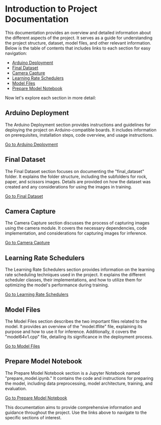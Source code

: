 # Introduction to Project Documentation

This documentation provides an overview and detailed information about the different aspects of the project. It serves as a guide for understanding the project structure, dataset, model files, and other relevant information. Below is the table of contents that includes links to each section for easy navigation:

- [Arduino Deployment](Arduino_Deployment.md)
- [Final Dataset](Final_Dataset.md)
- [Camera Capture](Camera_Capture.md)
- [Learning Rate Schedulers](Learning_Rate_Schedulers.md)
- [Model Files](Model_Files.md)
- [Prepare Model Notebook](prepare_model.ipynb)

Now let's explore each section in more detail:

## Arduino Deployment

The Arduino Deployment section provides instructions and guidelines for deploying the project on Arduino-compatible boards. It includes information on prerequisites, installation steps, code overview, and usage instructions.

[Go to Arduino Deployment](Arduino_Deployment.md)

## Final Dataset

The Final Dataset section focuses on documenting the "final_dataset" folder. It explains the folder structure, including the subfolders for rock, paper, and scissors images. Details are provided on how the dataset was created and any considerations for using the images in training.

[Go to Final Dataset](Final_Dataset.md)

## Camera Capture

The Camera Capture section discusses the process of capturing images using the camera module. It covers the necessary dependencies, code implementation, and considerations for capturing images for inference.

[Go to Camera Capture](Camera_Capture.md)

## Learning Rate Schedulers

The Learning Rate Schedulers section provides information on the learning rate scheduling techniques used in the project. It explains the different scheduler classes, their implementations, and how to utilize them for optimizing the model's performance during training.

[Go to Learning Rate Schedulers](Learning_Rate_Schedulers.md)

## Model Files

The Model Files section describes the two important files related to the model. It provides an overview of the "model.tflite" file, explaining its purpose and how to use it for inference. Additionally, it covers the "model64v1.cpp" file, detailing its significance in the deployment process.

[Go to Model Files](Model_Files.md)

## Prepare Model Notebook

The Prepare Model Notebook section is a Jupyter Notebook named "prepare_model.ipynb." It contains the code and instructions for preparing the model, including data preprocessing, model architecture, training, and evaluation.

[Go to Prepare Model Notebook](prepare_model.ipynb)

This documentation aims to provide comprehensive information and guidance throughout the project. Use the links above to navigate to the specific sections of interest.

